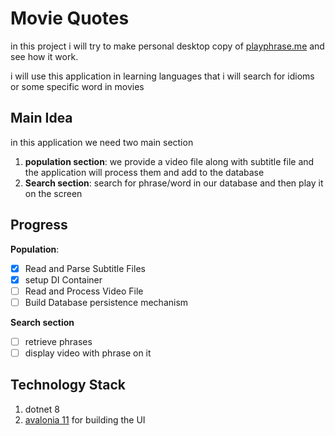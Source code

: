 # Movie Quotes
in this project i will try to make personal desktop copy of [playphrase.me][1] and see how it work.

i will use this application in learning languages that i will search for idioms or some specific word in movies 


## Main Idea
in this application we need two main section 
1. **population section**: we provide a video file along with subtitle file and the application will process them and add to the database 
2. **Search section**: search for phrase/word in our database and then play it on the screen
 
## Progress
**Population**:
- [x] Read and Parse Subtitle Files
- [x] setup DI Container
- [ ] Read and Process Video File
- [ ] Build Database persistence mechanism

**Search section**
- [ ] retrieve phrases 
- [ ] display video with phrase on it

## Technology Stack
1. dotnet 8
2. [avalonia 11][2] for building the UI


[1]:  https://playphrase.me
[2]: https://avaloniaui.net/